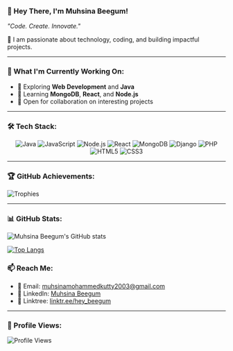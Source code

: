 ### 👋 Hey There, I'm Muhsina Beegum!  
_"Code. Create. Innovate."_  

🌟 I am passionate about technology, coding, and building impactful projects.  

---

### 🌱 What I'm Currently Working On:
- 🔭 Exploring **Web Development** and **Java**  
- 🌱 Learning **MongoDB**, **React**, and **Node.js**  
- 🤝 Open for collaboration on interesting projects  

---

### 🛠️ Tech Stack:
<div align="center">
  <img src="https://img.shields.io/badge/Java-007396?style=for-the-badge&logo=java&logoColor=white" alt="Java" />
  <img src="https://img.shields.io/badge/JavaScript-F7DF1E?style=for-the-badge&logo=javascript&logoColor=black" alt="JavaScript" />
  <img src="https://img.shields.io/badge/Node.js-339933?style=for-the-badge&logo=node.js&logoColor=white" alt="Node.js" />
  <img src="https://img.shields.io/badge/React-61DAFB?style=for-the-badge&logo=react&logoColor=black" alt="React" />
  <img src="https://img.shields.io/badge/MongoDB-4EA94B?style=for-the-badge&logo=mongodb&logoColor=white" alt="MongoDB" />
  <img src="https://img.shields.io/badge/Django-092E20?style=for-the-badge&logo=django&logoColor=white" alt="Django" />
  <img src="https://img.shields.io/badge/PHP-777BB4?style=for-the-badge&logo=php&logoColor=white" alt="PHP" />
  <img src="https://img.shields.io/badge/HTML5-E34F26?style=for-the-badge&logo=html5&logoColor=white" alt="HTML5" />
  <img src="https://img.shields.io/badge/CSS3-1572B6?style=for-the-badge&logo=css3&logoColor=white" alt="CSS3" />
</div>

---

### 🏆 GitHub Achievements:
![Trophies](https://github-profile-trophy.vercel.app/?username=muhsina419&theme=radical&no-frame=true)

---

### 📊 GitHub Stats:
![Muhsina Beegum's GitHub stats](https://github-readme-stats.vercel.app/api?username=muhsina419&show_icons=true&theme=radical&count_private=true&hide=stars&line_height=30)

[![Top Langs](https://github-readme-stats.vercel.app/api/top-langs/?username=muhsina419&layout=compact&theme=radical&langs_count=6&hide=stars)](https://github.com/muhsina419/github-readme-stats)



### 📫 Reach Me:
- 📧 Email: muhsinamohammedkutty2003@gmail.com  
- 💬 LinkedIn: [Muhsina Beegum](https://www.linkedin.com//in/muhsina-beegum)  
- 🔗 Linktree: [linktr.ee/hey_beegum](https://linktr.ee/hey_beegum)  

---

### 👀 Profile Views:
![Profile Views](https://komarev.com/ghpvc/?username=muhsina419&color=blueviolet&style=flat-square)
